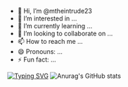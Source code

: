 - 👋 Hi, I’m @mtheintrude23
- 👀 I’m interested in ...
- 🌱 I’m currently learning ...
- 💞️ I’m looking to collaborate on ...
- 📫 How to reach me ...
- 😄 Pronouns: ...
- ⚡ Fun fact: ...

[![Typing SVG](https://readme-typing-svg.demolab.com?font=Itim&pause=1000&color=11F7E5&background=1E37FF00&center=true&vCenter=true&width=435&lines=+We+are+building+a+bot+named+H.Duong;Owner+Of+H.Duong+Bot)](https://git.io/typing-svg)
![Anurag's GitHub stats](https://github-readme-stats.vercel.app/api?username=mtheintrude23&show_icons=true&theme=merko)
